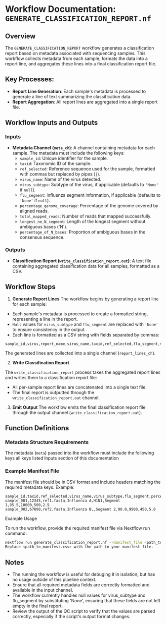 # Workflow Documentation: `GENERATE_CLASSIFICATION_REPORT.nf`

## Overview

The `GENERATE_CLASSIFICATION_REPORT` workflow generates a classification report based on metadata associated with sequencing samples. This workflow collects metadata from each sample, formats the data into a report line, and aggregates these lines into a final classification report file.

## Key Processes:

- **Report Line Generation**: Each sample's metadata is processed to generate a line of text summarizing the classification data.
- **Report Aggregation**: All report lines are aggregated into a single report file.

## Workflow Inputs and Outputs

### Inputs

- **Metadata Channel (`meta_ch`)**: A channel containing metadata for each sample. The metadata must include the following keys:
  - `sample_id`: Unique identifier for the sample.
  - `taxid`: Taxonomic ID of the sample.
  - `ref_selected`: Reference sequence used for the sample, formatted with commas but replaced by pipes (`|`).
  - `virus_name`: Name of the virus detected.
  - `virus_subtype`: Subtype of the virus, if applicable (defaults to `'None'` if `null`).
  - `flu_segment`: Influenza segment information, if applicable (defaults to `'None'` if `null`).
  - `percentage_genome_coverage`: Percentage of the genome covered by aligned reads.
  - `total_mapped_reads`: Number of reads that mapped successfully.
  - `longest_no_N_segment`: Length of the longest segment without ambiguous bases ('N').
  - `percentage_of_N_bases`: Proportion of ambiguous bases in the consensus sequence.

### Outputs

- **Classification Report (`write_classification_report.out`)**: A text file containing aggregated classification data for all samples, formatted as a CSV.

## Workflow Steps

1. **Generate Report Lines**
The workflow begins by generating a report line for each sample:

- Each sample's metadata is processed to create a formatted string, representing a line in the report.
- `Null` values for `virus_subtype` and `flu_segment` are replaced with `'None'` to ensure consistency in the output.
- Each line is formatted as a CSV string with fields separated by commas:

```
sample_id,virus,report_name,virus_name,taxid,ref_selected,flu_segment,virus_subtype,sample_subtype,percentage_genome_coverage,total_mapped_reads,longest_no_N_segment,percentage_of_N_bases
```

The generated lines are collected into a single channel (`report_lines_ch`).

2. **Write Classification Report**

The `write_classification_report` process takes the aggregated report lines and writes them to a classification report file:

- All per-sample report lines are concatenated into a single text file.
- The final report is outputted through the `write_classification_report.out` channel.

3. **Emit Output**
The workflow emits the final classification report file through the output channel (`write_classification_report.out`).

## Function Definitions

### Metadata Structure Requirements

The metadata (`meta`) passed into the workflow must include the following keys all keys listed Inputs section of this documentation

### Example Manifest File

The manifest file should be in CSV format and include headers matching the required metadata keys. Example:

```csv
sample_id,taxid,ref_selected,virus_name,virus_subtype,flu_segment,percentage_genome_coverage,total_mapped_reads,longest_no_N_segment,percentage_of_N_bases
sample_001,12345,ref1.fasta,Influenza A,H1N1,Segment 1,95.5,10000,500,2.5
sample_002,67890,ref2.fasta,Influenza B,,Segment 2,90.0,9500,450,5.0
```

Example Usage

To run the workflow, provide the required manifest file via Nextflow run command:

```bash
nextflow run generate_classification_report.nf --manifest_file <path_to_manifest.csv>
Replace <path_to_manifest.csv> with the path to your manifest file.
```

## Notes

- The running the workflow is useful for debuging it in isolation, but has no usage outside of this pipeline context.
- Ensure that all required metadata fields are correctly formatted and available in the input channel.
- The workflow currently handles null values for virus_subtype and flu_segment by substituting 'None', ensuring that these fields are not left empty in the final report.
- Review the output of the QC script to verify that the values are parsed correctly, especially if the script's output format changes.